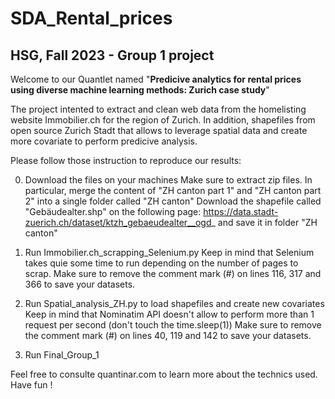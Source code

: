 # SDA_Rental_prices

## HSG, Fall 2023 - Group 1 project

Welcome to our Quantlet named "**Predicive analytics for rental prices using diverse machine learning methods: Zurich case study**"

The project intented to extract and clean web data from the homelisting website Immobilier.ch for the region of Zurich. In addition, shapefiles from open source Zurich Stadt that allows to leverage spatial data and create more covariate to perform predicive analysis.

Please follow those instruction to reproduce our results:

0) Download the files on your machines
   Make sure to extract zip files. In particular, merge the content of "ZH canton part 1" and "ZH canton part 2" into a single folder called "ZH canton"
   Download the shapefile called "Gebäudealter.shp" on the following page: https://data.stadt-zuerich.ch/dataset/ktzh_gebaeudealter__ogd_ and save it in folder "ZH canton"

2) Run Immobilier.ch_scrapping_Selenium.py
   Keep in mind that Selenium takes quie some time to run depending on the number of pages to scrap.
   Make sure to remove the comment mark (#) on lines 116, 317 and 366 to save your datasets.

3) Run Spatial_analysis_ZH.py to load shapefiles and create new covariates
   Keep in mind that Nominatim API doesn't allow to perform more than 1 request per second (don't touch the time.sleep(1))
   Make sure to remove the comment mark (#) on lines 40, 119 and 142 to save your datasets.

4) Run Final_Group_1

Feel free to consulte quantinar.com to learn more about the technics used.
Have fun !
